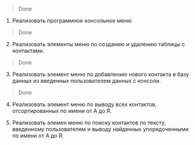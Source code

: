 >Done
1. Реализовать программное консольное меню

>Done
2. Реализовать элементы меню по созданию и удалению таблицы с контактами.

>Done
3. Реализовать элемент меню по добавлению нового контакта в базу данных
    из введенных пользователем данных с консоли.

>Done
4. Реализовать элемент меню по выводу всех контактов, отсортированных
    по имени от А до Я.
    
5. Реализовать элемен меню по поиску контактов по тексту, введенному пользователем
    и выводу найденных упорядоченными по имени от А до Я.   